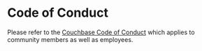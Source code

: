 # Code of Conduct

Please refer to the [Couchbase Code of Conduct](https://www.couchbase.com/code-of-conduct)
which applies to community members as well as employees.
